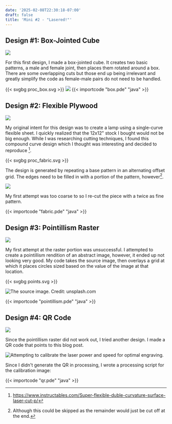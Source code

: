 ```yaml
---
date: '2025-02-08T22:30:18-07:00'
draft: false
title: 'Mini #2 - "Lasered!"'
---
```


## Design #1: Box-Jointed Cube

![](cube.jpeg)

For this first design, I made a box-jointed cube. It creates two basic patterns, a male and female joint, then places them rotated around a box. There are some overlapping cuts but those end up being irrelevant and greatly simplify the code as female-male pairs do not need to be handled.

{{< svgbg proc_box.svg >}}
![](cube_layout.jpeg)
{{< importcode "box.pde" "java" >}}



## Design #2: Flexible Plywood
![](fabric_1.jpg)

My original intent for this design was to create a lamp using a single-curve flexible sheet. I quickly realized that the 12x12" stock I bought would not be big enough. While I was researching cutting techniques, I found this compound curve design which I thought was interesting and decided to reproduce [^fabric].

[^fabric]: https://www.instructables.com/Super-flexible-duble-curvature-surface-laser-cut-p/

{{< svgbg proc_fabric.svg >}}

The design is generated by repeating a base pattern in an alternating offset grid. The edges need to be filled in with a portion of the pattern, however[^pattern_aside].

![](fabric_5.jpg)

My first attempt was too coarse to so I re-cut the piece with a twice as fine pattern.

{{< importcode "fabric.pde" "java" >}}

[^pattern_aside]: Although this could be skipped as the remainder would just be cut off at the end.



## Design #3: Pointillism Raster

![](points_1.jpg)

My first attempt at the raster portion was unsuccessful. I attempted to create a pointillism rendition of an abstract image, however, it ended up not looking very good. My code takes the source image, then overlays a grid at which it places circles sized based on the value of the image at that location.

{{< svgbg points.svg >}}

![](photo.jpg "The source image. Credit: unsplash.com")

{{< importcode "pointillism.pde" "java" >}}




## Design #4: QR Code

![](qr_1.jpg)

Since the pointillism raster did not work out, I tried another design. I made a QR code that points to this blog post.


![](qr_calibration.jpeg "Attempting to calibrate the laser power and speed for optimal engraving.")

Since I didn't generate the QR in processing, I wrote a processing script for the calibration image:

{{< importcode "qr.pde" "java" >}}
